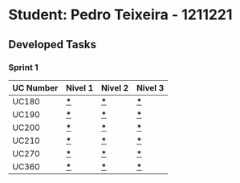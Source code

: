 # Student: Pedro Teixeira - 1211221

## Developed Tasks

### Sprint 1

| UC Number | Nivel 1                               | Nivel 2                               | Nivel 3                               |
|-----------|---------------------------------------|---------------------------------------|---------------------------------------|
| UC180     | **[*](..\diagramas\nivel1\UC190.md)** | **[*](..\diagramas\nivel2\UC180.md)** | **[*](..\diagramas\nivel3\UC180.md)** |
| UC190     | **[*](..\diagramas\nivel1\UC190.md)** | **[*](..\diagramas\nivel2\UC190.md)** | **[*](..\diagramas\nivel3\UC190.md)** |
| UC200     | **[*](..\diagramas\nivel1\UC200.md)** | **[*](..\diagramas\nivel2\UC200.md)** | **[*](..\diagramas\nivel3\UC200.md)** |
| UC210     | **[*](..\diagramas\nivel1\UC210.md)** | **[*](..\diagramas\nivel2\UC210.md)** | **[*](..\diagramas\nivel3\UC210.md)** |
| UC270     | **[*](..\diagramas\nivel1\UC270.md)** | **[*](..\diagramas\nivel2\UC270.md)** | **[*](..\diagramas\nivel3\UC270.md)** |
| UC360     | **[*](..\diagramas\nivel1\UC360.md)** | **[*](..\diagramas\nivel2\UC360.md)** | **[*](..\diagramas\nivel3\UC360.md)** |
